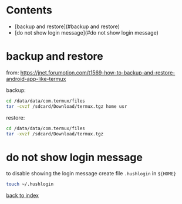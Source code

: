 # Contents

- [backup and restore](#backup and restore)
- [do not show login message](#do not show login message)

# backup and restore
from: https://jnet.forumotion.com/t1569-how-to-backup-and-restore-android-app-like-termux

backup:
```bash
cd /data/data/com.termux/files
tar -cvzf /sdcard/Download/termux.tgz home usr
 ```
 
 restore:
```bash
cd /data/data/com.termux/files
tar -xvzf /sdcard/Download/termux.tgz
```

# do not show login message
to disable showing the login message create file `.hushlogin` in `${HOME}`
```bash
touch ~/.hushlogin
```

[back to index](index.md)
